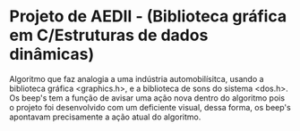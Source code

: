 # Projeto de AEDII - (Biblioteca gráfica em C/Estruturas de dados dinâmicas)
Algoritmo que faz analogia a uma indústria automobilísitca, usando a biblioteca gráfica <graphics.h>, e a biblioteca de sons do sistema <dos.h>.
Os beep's tem a função de avisar uma ação nova dentro do algoritmo pois o projeto foi desenvolvido com um deficiente visual, dessa forma, os beep's apontavam precisamente a ação atual do algoritmo.
